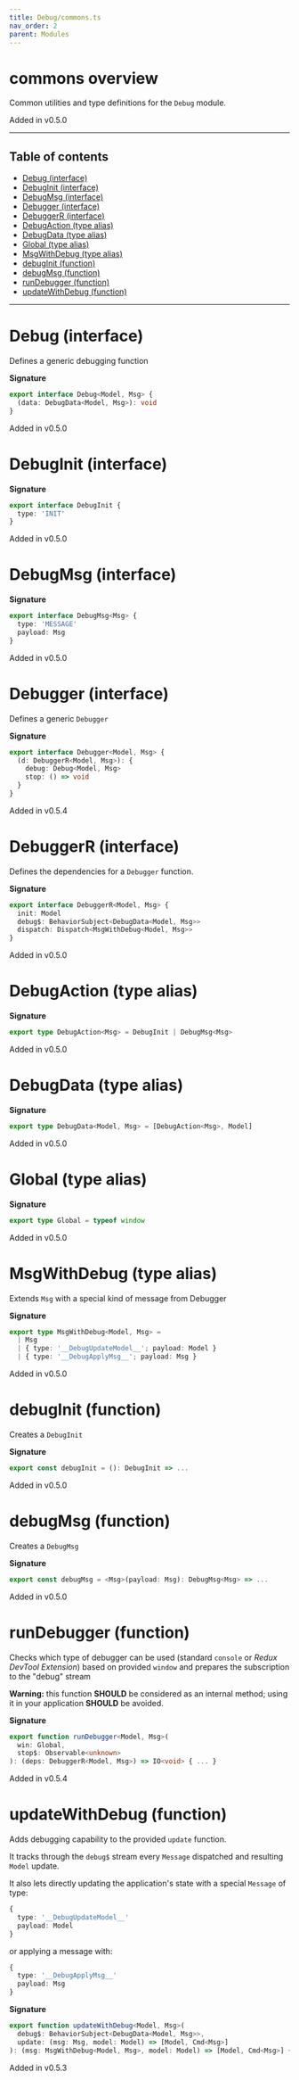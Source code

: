 ```yaml
---
title: Debug/commons.ts
nav_order: 2
parent: Modules
---
```


# commons overview

Common utilities and type definitions for the `Debug` module.

Added in v0.5.0

---

<h2 class="text-delta">Table of contents</h2>

- [Debug (interface)](#debug-interface)
- [DebugInit (interface)](#debuginit-interface)
- [DebugMsg (interface)](#debugmsg-interface)
- [Debugger (interface)](#debugger-interface)
- [DebuggerR (interface)](#debuggerr-interface)
- [DebugAction (type alias)](#debugaction-type-alias)
- [DebugData (type alias)](#debugdata-type-alias)
- [Global (type alias)](#global-type-alias)
- [MsgWithDebug (type alias)](#msgwithdebug-type-alias)
- [debugInit (function)](#debuginit-function)
- [debugMsg (function)](#debugmsg-function)
- [runDebugger (function)](#rundebugger-function)
- [updateWithDebug (function)](#updatewithdebug-function)

---

# Debug (interface)

Defines a generic debugging function

**Signature**

```ts
export interface Debug<Model, Msg> {
  (data: DebugData<Model, Msg>): void
}
```

Added in v0.5.0

# DebugInit (interface)

**Signature**

```ts
export interface DebugInit {
  type: 'INIT'
}
```

Added in v0.5.0

# DebugMsg (interface)

**Signature**

```ts
export interface DebugMsg<Msg> {
  type: 'MESSAGE'
  payload: Msg
}
```

Added in v0.5.0

# Debugger (interface)

Defines a generic `Debugger`

**Signature**

```ts
export interface Debugger<Model, Msg> {
  (d: DebuggerR<Model, Msg>): {
    debug: Debug<Model, Msg>
    stop: () => void
  }
}
```

Added in v0.5.4

# DebuggerR (interface)

Defines the dependencies for a `Debugger` function.

**Signature**

```ts
export interface DebuggerR<Model, Msg> {
  init: Model
  debug$: BehaviorSubject<DebugData<Model, Msg>>
  dispatch: Dispatch<MsgWithDebug<Model, Msg>>
}
```

Added in v0.5.0

# DebugAction (type alias)

**Signature**

```ts
export type DebugAction<Msg> = DebugInit | DebugMsg<Msg>
```

Added in v0.5.0

# DebugData (type alias)

**Signature**

```ts
export type DebugData<Model, Msg> = [DebugAction<Msg>, Model]
```

Added in v0.5.0

# Global (type alias)

**Signature**

```ts
export type Global = typeof window
```

Added in v0.5.0

# MsgWithDebug (type alias)

Extends `Msg` with a special kind of message from Debugger

**Signature**

```ts
export type MsgWithDebug<Model, Msg> =
  | Msg
  | { type: '__DebugUpdateModel__'; payload: Model }
  | { type: '__DebugApplyMsg__'; payload: Msg }
```

Added in v0.5.0

# debugInit (function)

Creates a `DebugInit`

**Signature**

```ts
export const debugInit = (): DebugInit => ...
```

Added in v0.5.0

# debugMsg (function)

Creates a `DebugMsg`

**Signature**

```ts
export const debugMsg = <Msg>(payload: Msg): DebugMsg<Msg> => ...
```

Added in v0.5.0

# runDebugger (function)

Checks which type of debugger can be used (standard `console` or _Redux DevTool Extension_) based on provided `window` and prepares the subscription to the "debug" stream

**Warning:** this function **SHOULD** be considered as an internal method; using it in your application **SHOULD** be avoided.

**Signature**

```ts
export function runDebugger<Model, Msg>(
  win: Global,
  stop$: Observable<unknown>
): (deps: DebuggerR<Model, Msg>) => IO<void> { ... }
```

Added in v0.5.4

# updateWithDebug (function)

Adds debugging capability to the provided `update` function.

It tracks through the `debug$` stream every `Message` dispatched and resulting `Model` update.

It also lets directly updating the application's state with a special `Message` of type:

```ts
{
  type: '__DebugUpdateModel__'
  payload: Model
}
```

or applying a message with:

```ts
{
  type: '__DebugApplyMsg__'
  payload: Msg
}
```

**Signature**

```ts
export function updateWithDebug<Model, Msg>(
  debug$: BehaviorSubject<DebugData<Model, Msg>>,
  update: (msg: Msg, model: Model) => [Model, Cmd<Msg>]
): (msg: MsgWithDebug<Model, Msg>, model: Model) => [Model, Cmd<Msg>] { ... }
```

Added in v0.5.3
